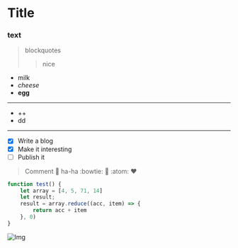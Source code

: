 # Title

### text

> blockquotes
>
> > nice

- milk
- _cheese_
- **egg**

---

- ++
- dd
---
- [x] Write a blog
- [x] Make it interesting
- [ ] Publish it
> Comment :bug: ha-ha :bowtie: :blue_heart: :atom: ❤️


```javascript
function test() {
    let array = [4, 5, 71, 14]
    let result;
    result = array.reduce((acc, item) => {
        return acc + item
    }, 0)
}
```

![Img](/folder.jpg)
